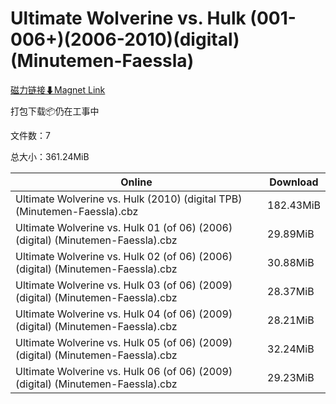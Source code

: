 # Ultimate Wolverine vs. Hulk (001-006+)(2006-2010)(digital)(Minutemen-Faessla)

[磁力链接⬇Magnet Link](magnet:?xt=urn:btih:9b6fd0e81f6d1b8f0fd9a0519ed8fa9470cdeeca&dn=Ultimate%20Wolverine%20vs.%20Hulk%20%28001-006%2B%29%282006-2010%29%28digital%29%28Minutemen-Faessla%29)

打包下载📦仍在工事中

文件数：7

总大小：361.24MiB

Online | Download
--- | ---
Ultimate Wolverine vs. Hulk (2010) (digital TPB) (Minutemen-Faessla).cbz | 182.43MiB
Ultimate Wolverine vs. Hulk 01 (of 06) (2006) (digital) (Minutemen-Faessla).cbz | 29.89MiB
Ultimate Wolverine vs. Hulk 02 (of 06) (2006) (digital) (Minutemen-Faessla).cbz | 30.88MiB
Ultimate Wolverine vs. Hulk 03 (of 06) (2009) (digital) (Minutemen-Faessla).cbz | 28.37MiB
Ultimate Wolverine vs. Hulk 04 (of 06) (2009) (digital) (Minutemen-Faessla).cbz | 28.21MiB
Ultimate Wolverine vs. Hulk 05 (of 06) (2009) (digital) (Minutemen-Faessla).cbz | 32.24MiB
Ultimate Wolverine vs. Hulk 06 (of 06) (2009) (digital) (Minutemen-Faessla).cbz | 29.23MiB